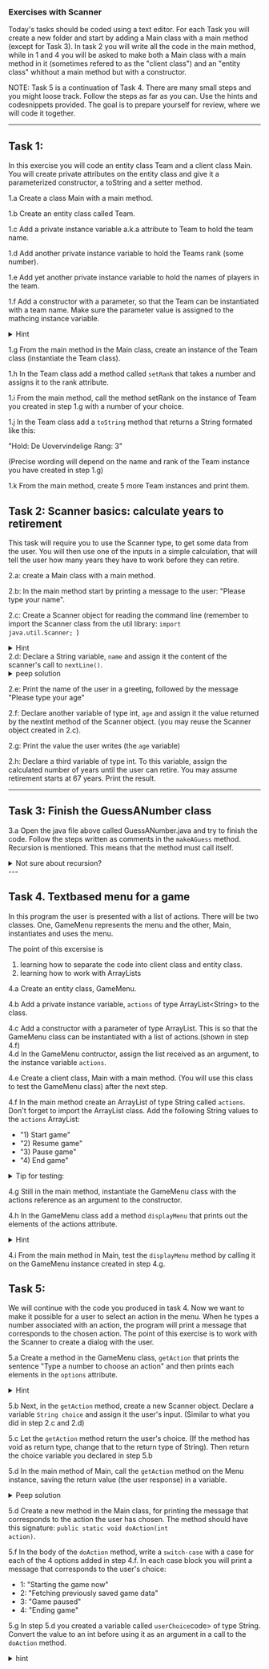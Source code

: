 ### Exercises with Scanner 
Today's tasks should be coded using a text editor. For each Task you will create a new folder and start by adding a Main class with a main method (except for Task 3). 
In task 2 you will write all the code in the main method, while in 1 and 4 you will be asked to make both a Main class with a main method in it (sometimes refered to as the "client class") and an "entity class" whithout a main method but with a constructor. 

NOTE: Task 5 is a continuation of Task 4. There are many small steps and you might loose track. Follow the steps as far as you can. Use the hints and codesnippets provided. The goal is to prepare yourself for review, where we will code it together. 

---
## Task 1:
In this exercise you will code an entity class Team and a client class Main. You will create private attributes on the entity class and give it a parameterized constructor, a toString and a setter method.

1.a Create a class Main with a main method.

1.b Create an entity class called Team.

1.c Add a private instance variable a.k.a attribute to Team to hold the team name.

1.d Add another private instance variable to hold the Teams rank (some number).

1.e Add yet another private instance variable to hold the names of players in the team. 

1.f Add a constructor with a parameter, so that the Team can be instantiated with a team name. Make sure the parameter value is assigned to the mathcing instance variable.
<details>
  <summary>Hint</summary>
  <p><code>public Team(String teamName)</code></p>
</details>

1.g From the main method in the Main class, create an instance of the Team class (instantiate the Team class).

1.h In the Team class add a method called <code>setRank</code> that takes a number and assigns it to the rank attribute.

1.i From the main method, call the method setRank on the instance of Team you created in step 1.g with a number of your choice.

1.j In the Team class add a <code>toString</code> method that returns a String formated like this:

"Hold: De Uovervindelige
Rang: 3" 

(Precise wording will depend on the name and rank of the Team instance you have created in step 1.g)

1.k From the main method, create 5 more Team instances and print them.


## Task 2: Scanner basics: calculate years to retirement 
This task will require you to use the Scanner type, to get some data from the user. You will then use one of the inputs in a simple calculation, that will tell the user how many years they have to work before they can retire.

2.a: create a Main class with a main method.

2.b: In the main method start by printing a message to the user: "Please type your name".

2.c: Create a Scanner object for reading the command line (remember to import the Scanner class from the util library: <code>import java.util.Scanner; </code>)
<details>
  <summary>Hint</summary>
  <p><code>Scanner scanner = new Scanner(System.in);</code></p>
</details>
2.d: Declare a String variable, <code>name</code> and assign it the content of the scanner's call to <code>nextLine()</code>.
<details>
  <summary>peep solution</summary>
  <p><code>String input =  scanner.nextLine();</code></p>
</details>

2.e: Print the name of the user in a greeting, followed by the message "Please type your age"

2.f: Declare another variable of type int, <code>age</code> and assign it the value returned by the nextInt method of the Scanner object. (you may reuse the Scanner object created in 2.c).

2.g: Print the value the user writes (the <code>age</code> variable)

2.h: Declare a third variable of type int. To this variable, assign the calculated number of years until the user can retire. You may assume retirement starts at 67 years. Print the result.

---

## Task 3: Finish the GuessANumber class
3.a Open the java file above called GuessANumber.java and try to finish the code. Follow the steps written as comments in the <code>makeAGuess</code> method. Recursion is mentioned. This means that the method must call itself.
<details>
  <summary>Not sure about recursion?</summary>
  <p><a href="https://www.geeksforgeeks.org/recursion-in-java/">Read about it here</a></p>
</details>
---

## Task 4. Textbased menu for a game
In this program the user is presented with a list of actions. There will be two classes. One, GameMenu represents the menu and the other, Main, instantiates and uses the menu. 

The point of this excersise is 
1. learning how to separate the code into client class and entity class. 
2. learning how to work with ArrayLists


4.a Create an entity class, GameMenu.

4.b Add a private instance variable, <code>actions</code> of type ArrayList\<String\> to the class.

4.c Add a constructor with a parameter of type ArrayList. This is so that the GameMenu class can be instantiated with a list of actions.(shown in step 4.f)  
4.d In the GameMenu contructor, assign the list received as an argument, to the instance variable <code>actions</code>. 

4.e Create a client class, Main with a main method. (You will use this class to test the GameMenu class) after the next step.

4.f In the main method create an ArrayList of type String called <code>actions</code>. Don't forget to import the ArrayList class. 
Add the following String values to the <code>actions</code> ArrayList:
+ "1) Start game"
+ "2) Resume game"
+ "3) Pause game"
+ "4) End game"

<details>
  <summary>Tip for testing:</summary>
You can test the actions ArrayList by printing one of the elements:

<code>
System.out.print(actions.get(2)) // expected output: "Pause game"
</code>
</details>

4.g Still in the main method, instantiate the GameMenu class with the actions reference as an argument to the constructor. 

4.h In the GameMenu class add a method <code>displayMenu</code> that prints out the elements of the actions attribute. 
<details>
  <summary>Hint</summary>
  <p>you may use a <code>for-each</code>loop for printing the options
  </p>
</details>

4.i From the main method in Main, test the <code>displayMenu</code> method by calling it on the GameMenu instance created in step 4.g. 


## Task 5:
We will continue with the code you produced in task 4. Now we want to make it possible for a user to select an action in the menu. When he types a number associated with an action, the program will print a message that corresponds to the chosen action. 
The point of this exercise is to work with the Scanner to create a dialog with the user.

5.a Create a method in the GameMenu class, <code>getAction</code> that prints the sentence "Type a number to choose an action" and then prints each elements in the <code>options</code> attribute. 
 <details>
  <summary>Hint</summary>
  <p>Reuse the displayMenu method you wrote in step 4.h to accomplish the last bit. 
  </p>
</details>

5.b Next, in the <code>getAction</code> method, create a new Scanner object. Declare a variable <code>String choice</code> and assign it the user's input. (Similar to what you did in step 2.c and 2.d)

5.c Let the <code>getAction</code> method return the user's choice. (If the method has void as return type, change that to the return type of String). Then return the choice variable you declared in step 5.b 

5.d In the main method of Main, call the <code>getAction</code> method on the Menu instance, saving the return value (the user response) in a variable. 
<details>
  <summary>Peep solution</summary>
  <p>
    <code>
    String userChoice = getAction();
</code>
</p>
</details>

5.d Create a new method in the Main class, for printing the message that corresponds to the action the user has chosen. The method should have this signature: <code>public static void doAction(int action)</code>. 

5.f In the body of the <code>doAction</code> method, write a <code>switch-case</code> with a case for each of the 4 options added in step 4.f. In each case block you will print a message that corresponds to the user's choice:
   + 1: "Starting the game now"
   + 2: "Fetching previously saved game data"
   + 3: "Game paused"
   + 4: "Ending game"

5.g In step 5.d you created a variable called <code>userChoice</code>code> of type String. Convert the value to an int before using it as an argument in a call to the <code>doAction</code> method.
<details>
  <summary>hint</summary>
  <p>
    <code>
    Integer.parseInt()
</code>
</p>
</details>






